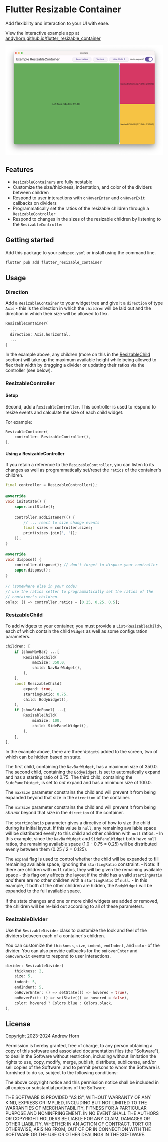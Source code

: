 # Flutter Resizable Container

Add flexibility and interaction to your UI with ease.

View the interactive example app at [andyhorn.github.io/flutter_resizable_container](https://andyhorn.github.io/flutter_resizable_container)

![Flutter Resizable Container](./doc/screenshot.png)

## Features

* `ResizableContainer`s are fully nestable
* Customize the size/thickness, indentation, and color of the dividers between children
* Respond to user interactions with `onHoverEnter` and `onHoverExit` callbacks on dividers
* Programmatically set the ratios of the resizable children through a `ResizableController`
* Respond to changes in the sizes of the resizable children by listening to the `ResizableController`

## Getting started

Add this package to your `pubspec.yaml` or install using the command line.

```dart
flutter pub add flutter_resizable_container
```

## Usage

### Direction

Add a `ResizableContainer` to your widget tree and give it a `direction` of type `Axis` - this is the direction in which the `children` will be laid out and the direction in which their size will be allowed to flex.

```dart
ResizableContainer(
  ...
  direction: Axis.horizontal,
  ...
)
```

In the example above, any children (more on this in the [ResizableChild](#resizable-child) section) will take up the maximum available height while being allowed to flex their width by dragging a divider or updating their ratios via the controller (see below).

### ResizableController

#### Setup

Second, add a `ResizableController`. This controller is used to respond to resize events and calculate the size of each child widget.

For example:

```dart
ResizableContainer(
    controller: ResizableController(),
),
```

#### Using a ResizableController

If you retain a reference to the `ResizableController`, you can listen to its changes as well as programmatically set/reset the `ratios` of the container's children.

```dart
final controller = ResizableController();

@override
void initState() {
    super.initState();

    controller.addListener(() {
        // ... react to size change events
        final sizes = controller.sizes;
        print(sizes.join(', '));
    });
}

@override
void dispose() {
    controller.dispose(); // don't forget to dispose your controller
    super.dispose();
}

// (somewhere else in your code)
// use the ratios setter to programmatically set the ratios of the 
// container's children.
onTap: () => controller.ratios = [0.25, 0.25, 0.5];
```

### ResizableChild

To add widgets to your container, you must provide a `List<ResizableChild>`, each of which contain the child `Widget` as well as some configuration parameters.

```dart
children: [
    if (showNavBar) ...[
        ResizableChild(
            maxSize: 350.0,
            child: NavBarWidget(),
        ),
    ],
    const ResizableChild(
        expand: true,
        startingRatio: 0.75,
        child: BodyWidget(),
    ),
    if (showSidePanel) ...[
        ResizableChild(
            minSize: 100,
            child: SidePanelWidget(),
        ),
    ],
],
```

In the example above, there are three `Widget`s added to the screen, two of which can be hidden based on state.

The first child, containing the `NavBarWidget`, has a maximum size of 350.0.
The second child, containing the `BodyWidget`, is set to automatically expand and has a starting ratio of 0.75.
The third child, containing the `SidePanelWidget`, is set to _not_ expand and has a minimum size of 100.0.

The `maxSize` parameter constrains the child and will prevent it from being expanded beyond that size in the `direction` of the container.

The `minSize` parameter constrains the child and will prevent it from being _shrunk_ beyond that size in the `direction` of the container.

The `startingRatio` parameter gives a directive of how to size the child during its initial layout. If this value is `null`, any remaining available space will be distributed evenly to this child and other children with `null` ratios.
    - In this example, since the `NavBarWidget` and `SidePanelWidget` both have `null` ratios, the remaining available space (1.0 - 0.75 = 0.25) will be distributed evenly between them (0.25 / 2 = 0.125).

The `expand` flag is used to control whether the child will be expanded to fill remaining available space, ignoring the `startingRatio` constraint. 
    - Note: If there are children with `null` ratios, they will be given the remaining available space - this flag only affects the layout if the child has a valid `startingRatio` _and_ there are no other children with a `startingRatio` of `null`.
    - In this example, if both of the other children are hidden, the `BodyWidget` will be expanded to the full available space. 

If the state changes and one or more child widgets are added or removed, the children will be re-laid out according to all of these parameters.

### ResizableDivider

Use the `ResizableDivider` class to customize the look and feel of the dividers between each of a container's children.

You can customize the `thickness`, `size`, `indent`, `endIndent`, and `color` of the divider. You can also provide callbacks for the `onHoverEnter` and `onHoverExit` events to respond to user interactions.

```dart
divider: ResizableDivider(
    thickness: 2,
    size: 5,
    indent: 5,
    endIndent: 5,
    onHoverEnter: () => setState(() => hovered = true),
    onHoverExit: () => setState(() => hovered = false),
    color: hovered ? Colors.blue : Colors.black,
),
```

## License

Copyright 2023-2024 Andrew Horn

Permission is hereby granted, free of charge, to any person obtaining a copy of this software and associated documentation files (the "Software"), to deal in the Software without restriction, including without limitation the rights to use, copy, modify, merge, publish, distribute, sublicense, and/or sell copies of the Software, and to permit persons to whom the Software is furnished to do so, subject to the following conditions:

The above copyright notice and this permission notice shall be included in all copies or substantial portions of the Software.

THE SOFTWARE IS PROVIDED "AS IS", WITHOUT WARRANTY OF ANY KIND, EXPRESS OR IMPLIED, INCLUDING BUT NOT LIMITED TO THE WARRANTIES OF MERCHANTABILITY, FITNESS FOR A PARTICULAR PURPOSE AND NONINFRINGEMENT. IN NO EVENT SHALL THE AUTHORS OR COPYRIGHT HOLDERS BE LIABLE FOR ANY CLAIM, DAMAGES OR OTHER LIABILITY, WHETHER IN AN ACTION OF CONTRACT, TORT OR OTHERWISE, ARISING FROM, OUT OF OR IN CONNECTION WITH THE SOFTWARE OR THE USE OR OTHER DEALINGS IN THE SOFTWARE.

